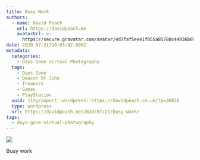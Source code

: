 ```yaml
---
title: Busy Work
authors:
  - name: David Peach
    url: https://davidpeach.me
    avatarUrl: >-
      https://secure.gravatar.com/avatar/4d7faf5eee1f055a85788c44936b8995eaab6dfb004e7854ec747ccb272e91ee?s=96&d=mm&r=g
date: 2020-07-21T10:03:42.000Z
metadata:
  categories:
    - Days Gone Virtual Photography
  tags:
    - Days Gone
    - Deacon St John
    - freakers
    - Games
    - PlayStation
  uuid: 11ty/import::wordpress::https://davidpeach.co.uk/?p=36836
  type: wordpress
  url: https://davidpeach.me/2020/07/21/busy-work/
tags:
  - days-gone-virtual-photography
---
```

[![](/assets/Busy-work-1536x864-5ww6ZBRcSs2X.jpg)](/assets/Busy-work-1536x864-5ww6ZBRcSs2X.jpg)

Busy work